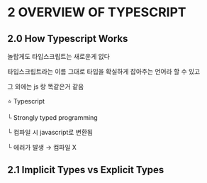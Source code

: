 # 2 OVERVIEW OF TYPESCRIPT

## 2.0 How Typescript Works

놀랍게도 타입스크립트는 새로운게 없다

타입스크립트라는 이름 그대로 타입을 확실하게 잡아주는 언어라 할 수 있고

그 외에는 js 랑 똑같은거 같음

⭐ Typescript

└ Strongly typed programming

└ 컴파일 시 javascript로 변환됨

└ 에러가 발생 → 컴파일 X

## 2.1 Implicit Types vs Explicit Types
